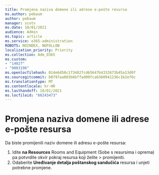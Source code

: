 ```yaml
---
title: Promjena naziva domene ili adrese e-pošte resursa
ms.author: pebaum
author: pebaum
manager: scotv
ms.date: 10/01/2021
audience: Admin
ms.topic: article
ms.service: o365-administration
ROBOTS: NOINDEX, NOFOLLOW
localization_priority: Priority
ms.collection: Adm_O365
ms.custom:
- "14027"
- "9003196"
ms.openlocfilehash: 014e6d50c1734827cd65647b4332673b45a13d0f
ms.sourcegitcommit: b0797aa003b6bffad09fca6360941236c1b2ef0c
ms.translationtype: MT
ms.contentlocale: hr-HR
ms.lasthandoff: 10/01/2021
ms.locfileid: "60243473"
---
```

# <a name="change-the-domain-name-or-email-address-of-a-resource"></a>Promjena naziva domene ili adrese e-pošte resursa

Da biste promijenili naziv domene ili adresu e-pošte resursa:

1. Idite **na Resources** Rooms and Equipment (Sobe s resursima i oprema) pa potvrdite okvir pokraj resursa koji želite  >  [](https://admin.microsoft.com/#/ResourceMailbox)promijeniti.
1. Odaberite **Uređivanje detalja poštanskog sandučića** resursa i unjeti potrebne promjene.
